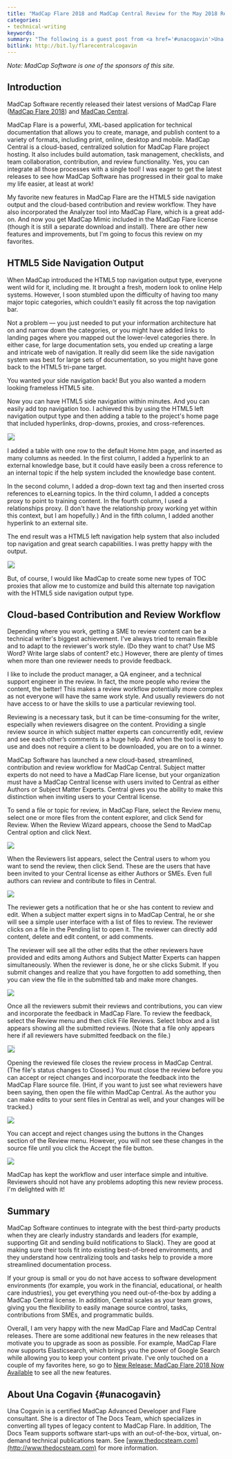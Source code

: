 ```yaml
---
title: "MadCap Flare 2018 and MadCap Central Review for the May 2018 Release -- Guest post"
categories:
- technical-writing
keywords:
summary: "The following is a guest post from <a href='#unacogavin'>Una Cogavin</a>, a certified MadCap Advanced Developer and Flare consultant. In this post, Cogavin reviews Flare 2018 and Central and explains the features she finds most useful in these tools."
bitlink: http://bit.ly/flarecentralcogavin
---
```


*Note: MadCap Software is one of the sponsors of this site.*

## Introduction

MadCap Software recently released their latest versions of MadCap Flare ([MadCap Flare 2018](https://www.madcapsoftware.com/products/flare/)) and [MadCap Central](https://www.madcapsoftware.com/products/central/).

MadCap Flare is a powerful, XML-based application for technical documentation that allows you to create, manage, and publish content to a variety of formats, including print, online, desktop and mobile. MadCap Central is a cloud-based, centralized solution for MadCap Flare project hosting. It also includes build automation, task management, checklists, and team collaboration, contribution, and review functionality. Yes, you can integrate all those processes with a single tool! I was eager to get the latest releases to see how MadCap Software has progressed in their goal to make my life easier, at least at work!

My favorite new features in MadCap Flare are the HTML5 side navigation output and the cloud-based contribution and review workflow. They have also incorporated the Analyzer tool into MadCap Flare, which is a great add-on. And now you get MadCap Mimic included in the MadCap Flare license (though it is still a separate download and install). There are other new features and improvements, but I'm going to focus this review on my favorites.

## HTML5 Side Navigation Output

When MadCap introduced the HTML5 top navigation output type, everyone went wild for it, including me. It brought a fresh, modern look to online Help systems. However, I soon stumbled upon the difficulty of having too many major topic categories, which couldn't easily fit across the top navigation bar.

Not a problem &mdash; you just needed to put your information architecture hat on and narrow down the categories, or you might have added links to landing pages where you mapped out the lower-level categories there. In either case, for large documentation sets, you ended up creating a large and intricate web of navigation. It really did seem like the side navigation system was best for large sets of documentation, so you might have gone back to the HTML5 tri-pane target.

You wanted your side navigation back! But you also wanted a modern looking frameless HTML5 site.

Now you can have HTML5 side navigation within minutes. And you can easily add top navigation too. I achieved this by using the HTML5 left navigation output type and then adding a table to the project's home page that included hyperlinks, drop-downs, proxies, and cross-references.

<img src="https://idratherbewritingmedia.com/images/HTML5-LeftNav-1.png" style="border: 1px solid #dedede"/>

I added a table with one row to the default Home.htm page, and inserted as many columns as needed. In the first column, I added a hyperlink to an external knowledge base, but it could have easily been a cross reference to an internal topic if the help system included the knowledge base content.

In the second column, I added a drop-down text tag and then inserted cross references to eLearning topics. In the third column, I added a concepts proxy to point to training content. In the fourth column, I used a relationships proxy. (I don't have the relationship proxy working yet within this context, but I am hopefully.) And in the fifth column, I added another hyperlink to an external site.

The end result was a HTML5 left navigation help system that also included top navigation and great search capabilities. I was pretty happy with the output.

<img src="https://idratherbewritingmedia.com/images/HTML5-LeftNav-2.png" style="border: 1px solid #dedede"/>

But, of course, I would like MadCap to create some new types of TOC proxies that allow me to customize and build this alternate top navigation with the HTML5 side navigation output type.

## Cloud-based Contribution and Review Workflow

Depending where you work, getting a SME to review content can be a technical writer's biggest achievement. I've always tried to remain flexible and to adapt to the reviewer's work style. (Do they want to chat? Use MS Word? Write large slabs of content? etc.) However, there are plenty of times when more than one reviewer needs to provide feedback.

I like to include the product manager, a QA engineer, and a technical support engineer in the review. In fact, the more people who review the content, the better! This makes a review workflow potentially more complex as not everyone will have the same work style. And usually reviewers do not have access to or have the skills to use a particular reviewing tool.

Reviewing is a necessary task, but it can be time-consuming for the writer, especially when reviewers disagree on the content. Providing a single review source in which subject matter experts can concurrently edit, review and see each other’s comments is a huge help. And when the tool is easy to use and does not require a client to be downloaded, you are on to a winner.

MadCap Software has launched a new cloud-based, streamlined, contribution and review workflow for MadCap Central. Subject matter experts do not need to have a MadCap Flare license, but your organization must have a MadCap Central license with users invited to Central as either Authors or Subject Matter Experts. Central gives you the ability to make this distinction when inviting users to your Central license.

To send a file or topic for review, in MadCap Flare, select the Review menu, select one or more files from the content explorer, and click Send for Review. When the Review Wizard appears, choose the Send to MadCap Central option and click Next.

<img src="https://idratherbewritingmedia.com/images/Flare-Author1.png"/>

When the Reviewers list appears, select the Central users to whom you want to send the review, then click Send. These are the users that have been invited to your Central license as either Authors or SMEs. Even full authors can review and contribute to files in Central.

<img src="https://idratherbewritingmedia.com/images/Flare-Author2.png"/>

The reviewer gets a notification that he or she has content to review and edit. When a subject matter expert signs in to MadCap Central, he or she will see a simple user interface with a list of files to review. The reviewer clicks on a file in the Pending list to open it. The reviewer can directly add content, delete and edit content, or add comments.

The reviewer will see all the other edits that the other reviewers have provided and edits among Authors and Subject Matter Experts can happen simultaneously. When the reviewer is done, he or she clicks Submit. If you submit changes and realize that you have forgotten to add something, then you can view the file in the submitted tab and make more changes.

<img src="https://idratherbewritingmedia.com/images/Editor-SME.png"/>

Once all the reviewers submit their reviews and contributions, you can view and incorporate the feedback in MadCap Flare. To review the feedback, select the Review menu and then click File Reviews. Select Inbox and a list appears showing all the submitted reviews. (Note that a file only appears here if all reviewers have submitted feedback on the file.)

<img src="https://idratherbewritingmedia.com/images/Flare-Author3.png" style="border: 1px solid #dedede"/>

Opening the reviewed file closes the review process in MadCap Central. (The file's status changes to Closed.) You must close the review before you can accept or reject changes and incorporate the feedback into the MadCap Flare source file. (Hint, if you want to just see what reviewers have been saying, then open the file within MadCap Central. As the author you can make edits to your sent files in Central as well, and your changes will be tracked.)

<img src="https://idratherbewritingmedia.com/images/Flare-Author4.png"/>

You can accept and reject changes using the buttons in the Changes section of the Review menu. However, you will not see these changes in the source file until you click the Accept the file button.

<img src="https://idratherbewritingmedia.com/images/Flare-Author5.png"/>

MadCap has kept the workflow and user interface simple and intuitive. Reviewers should not have any problems adopting this new review process. I'm delighted with it!

## Summary

MadCap Software continues to integrate with the best third-party products when they are clearly industry standards and leaders (for example, supporting Git and sending build notifications to Slack). They are good at making sure their tools fit into existing best-of-breed environments, and they understand how centralizing tools and tasks help to provide a more streamlined documentation process.

If your group is small or you do not have access to software development environments (for example, you work in the financial, educational, or health care industries), you get everything you need out-of-the-box by adding a MadCap Central license. In addition, Central scales as your team grows, giving you the flexibility to easily manage source control, tasks, contributions from SMEs, and programmatic builds.

Overall, I am very happy with the new MadCap Flare and MadCap Central releases. There are some additional new features in the new releases that motivate you to upgrade as soon as possible. For example, MadCap Flare now supports Elasticsearch, which brings you the power of Google Search while allowing you to keep your content private. I've only touched on a couple of my favorites here, so go to [New Release: MadCap Flare 2018 Now Available](https://www.madcapsoftware.com/madcap-flare-2018/#content) to see all the new features.

## About Una Cogavin {#unacogavin}

Una Cogavin is a certified MadCap Advanced Developer and Flare consultant. She is a director of The Docs Team, which specializes in converting all types of legacy content to MadCap Flare. In addition, The Docs Team supports software start-ups with an out-of-the-box, virtual, on-demand technical publications team. See [www.thedocsteam.com](http://www.thedocsteam.com) for more information.

